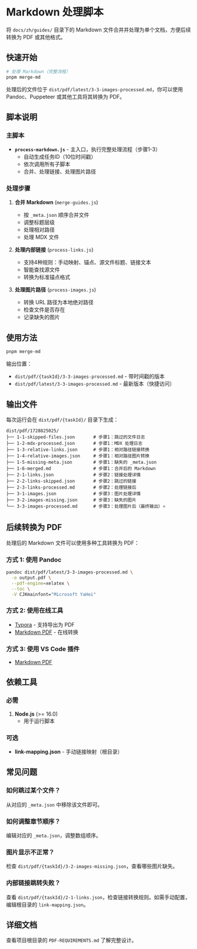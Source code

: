 # Markdown 处理脚本

将 `docs/zh/guides/` 目录下的 Markdown 文件合并并处理为单个文档，方便后续转换为 PDF 或其他格式。

## 快速开始

```bash
# 处理 Markdown（完整流程）
pnpm merge-md
```

处理后的文件位于 `dist/pdf/latest/3-3-images-processed.md`，你可以使用 Pandoc、Puppeteer 或其他工具将其转换为 PDF。

## 脚本说明

### 主脚本

- **`process-markdown.js`** - 主入口，执行完整处理流程（步骤1-3）
  - 自动生成任务ID（10位时间戳）
  - 依次调用所有子脚本
  - 合并、处理链接、处理图片路径

### 处理步骤

1. **合并 Markdown** (`merge-guides.js`)
   - 按 `_meta.json` 顺序合并文件
   - 调整标题层级
   - 处理相对路径
   - 处理 MDX 文件

2. **处理内部链接** (`process-links.js`)
   - 支持4种规则：手动映射、锚点、源文件标题、链接文本
   - 智能查找源文件
   - 转换为标准锚点格式

3. **处理图片路径** (`process-images.js`)
   - 转换 URL 路径为本地绝对路径
   - 检查文件是否存在
   - 记录缺失的图片

## 使用方法

```bash
pnpm merge-md
```

输出位置：
- `dist/pdf/{taskId}/3-3-images-processed.md` - 带时间戳的版本
- `dist/pdf/latest/3-3-images-processed.md` - 最新版本（快捷访问）

## 输出文件

每次运行会在 `dist/pdf/{taskId}/` 目录下生成：

```
dist/pdf/1728825025/
├── 1-1-skipped-files.json       # 步骤1：跳过的文件日志
├── 1-2-mdx-processed.json       # 步骤1：MDX 处理日志
├── 1-3-relative-links.json      # 步骤1：相对路径链接转换
├── 1-4-relative-images.json     # 步骤1：相对路径图片转换
├── 1-5-missing-meta.json        # 步骤1：缺失的 _meta.json
├── 1-6-merged.md                # 步骤1：合并后的 Markdown
├── 2-1-links.json               # 步骤2：链接处理详情
├── 2-2-links-skipped.json       # 步骤2：跳过的链接
├── 2-3-links-processed.md       # 步骤2：处理链接后
├── 3-1-images.json              # 步骤3：图片处理详情
├── 3-2-images-missing.json      # 步骤3：缺失的图片
└── 3-3-images-processed.md      # 步骤3：处理图片后（最终输出）⭐
```

## 后续转换为 PDF

处理后的 Markdown 文件可以使用多种工具转换为 PDF：

### 方式 1: 使用 Pandoc

```bash
pandoc dist/pdf/latest/3-3-images-processed.md \
  -o output.pdf \
  --pdf-engine=xelatex \
  --toc \
  -V CJKmainfont="Microsoft YaHei"
```

### 方式 2: 使用在线工具

- [Typora](https://typora.io/) - 支持导出为 PDF
- [Markdown PDF](https://www.markdowntopdf.com/) - 在线转换

### 方式 3: 使用 VS Code 插件

- [Markdown PDF](https://marketplace.visualstudio.com/items?itemName=yzane.markdown-pdf)

## 依赖工具

### 必需

1. **Node.js** (>= 16.0)
   - 用于运行脚本

### 可选

- **link-mapping.json** - 手动链接映射（根目录）

## 常见问题

### 如何跳过某个文件？

从对应的 `_meta.json` 中移除该文件即可。

### 如何调整章节顺序？

编辑对应的 `_meta.json`，调整数组顺序。

### 图片显示不正常？

检查 `dist/pdf/{taskId}/3-2-images-missing.json`，查看哪些图片缺失。

### 内部链接跳转失败？

查看 `dist/pdf/{taskId}/2-1-links.json`，检查链接转换规则。如需手动配置，编辑根目录的 `link-mapping.json`。

## 详细文档

查看项目根目录的 `PDF-REQUIREMENTS.md` 了解完整设计。

